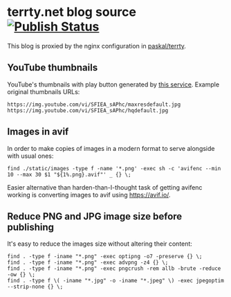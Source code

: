 # terrty.net blog source [![Publish Status](https://github.com/paskal/blog/workflows/publish/badge.svg)](https://github.com/paskal/blog/actions/workflows/ci-publish.yml)

This blog is proxied by the nginx configuration in [paskal/terrty](https://github.com/paskal/terrty).

## YouTube thumbnails

YouTube's thumbnails with play button generated by [this service](https://addplaybuttontoimage.way4info.net). Example original thumbnails URLs:

    https://img.youtube.com/vi/SFIEA_sAPhc/maxresdefault.jpg
    https://img.youtube.com/vi/SFIEA_sAPhc/hqdefault.jpg

## Images in avif

In order to make copies of images in a modern format to serve alongside with usual ones:

    find ./static/images -type f -name '*.png' -exec sh -c 'avifenc --min 10 --max 30 $1 "${1%.png}.avif"' _ {} \;

Easier alternative than harden-than-I-thought task of getting avifenc working is converting images to avif using https://avif.io/.

## Reduce PNG and JPG image size before publishing

It's easy to reduce the images size without altering their content:

    find . -type f -iname "*.png" -exec optipng -o7 -preserve {} \;
    find . -type f -iname "*.png" -exec advpng -z4 {} \;
    find . -type f -iname "*.png" -exec pngcrush -rem allb -brute -reduce -ow {} \;
    find . -type f \( -iname "*.jpg" -o -iname "*.jpeg" \) -exec jpegoptim --strip-none {} \;
